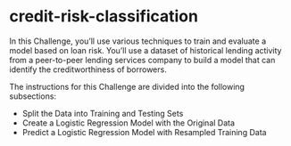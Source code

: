 # credit-risk-classification
In this Challenge, you’ll use various techniques to train and evaluate a model based on loan risk. You’ll use a dataset of historical lending activity from a peer-to-peer lending services company to build a model that can identify the creditworthiness of borrowers.

The instructions for this Challenge are divided into the following subsections:
- Split the Data into Training and Testing Sets
- Create a Logistic Regression Model with the Original Data
- Predict a Logistic Regression Model with Resampled Training Data
